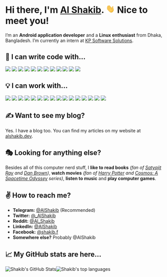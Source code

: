 # Hi there, I'm [Al Shakib](https://alshakib.dev). <img src="https://raw.githubusercontent.com/AlShakib/AlShakib/master/assets/wave.gif" width="28px"> Nice to meet you!

I’m an **Android application developer** and a **Linux enthusiast** from Dhaka, Bangladesh. I’m currently an intern at [KP Software Solutions](https://www.kpsoftwaresolutions.org).

## :muscle: I can write code with...

<div align="left">
  <img src="https://img.shields.io/badge/java-%233F51B5.svg?&style=for-the-badge&logo=java&logoColor=white">
  <img src="https://img.shields.io/badge/shell_script-%23673AB7.svg?&style=for-the-badge&logo=gnu-bash&logoColor=white">
  <img src="https://img.shields.io/badge/javascript-%239C27B0.svg?&style=for-the-badge&logo=javascript&logoColor=white">
  <img src="https://img.shields.io/badge/jquery-%234285F4.svg?&style=for-the-badge&logo=jquery&logoColor=white">
  <img src="https://img.shields.io/badge/html5-%23039BE5.svg?&style=for-the-badge&logo=html5&logoColor=white">
  <img src="https://img.shields.io/badge/css3-%230097A7.svg?&style=for-the-badge&logo=css3&logoColor=white">
  <img src="https://img.shields.io/badge/php-%23009688.svg?&style=for-the-badge&logo=php&logoColor=white">
  <img src="https://img.shields.io/badge/python-%230F9D58.svg?&style=for-the-badge&logo=python&logoColor=white">
  <img src="https://img.shields.io/badge/c-%23689F38.svg?&style=for-the-badge&logo=c&logoColor=white">
  <img src="https://img.shields.io/badge/c++-%23EF6C00.svg?&style=for-the-badge&logo=c%2B%2B&ogoColor=white">
  <img src="https://img.shields.io/badge/c%23-%23DB4437.svg?&style=for-the-badge&logo=c-sharp&logoColor=white">
  <img src="https://img.shields.io/badge/markdown-%23E91E63.svg?&style=for-the-badge&logo=markdown&logoColor=white">
</div>

## :bulb: I can work with...

<div align="left">
  <img src="https://img.shields.io/badge/linux-%23FF5722.svg?&style=for-the-badge&logo=linux&logoColor=white">
  <img src="https://img.shields.io/badge/git-%23DB4437.svg?&style=for-the-badge&logo=git&logoColor=white">
  <img src="https://img.shields.io/badge/github-%23E91E63.svg?&style=for-the-badge&logo=github&logoColor=white">
  <img src="https://img.shields.io/badge/gitlab-%239C27B0.svg?&style=for-the-badge&logo=gitlab&logoColor=white">
  <img src="https://img.shields.io/badge/android%20sdk-%23673AB7.svg?&style=for-the-badge&logo=android&logoColor=white">
  <img src="https://img.shields.io/badge/firebase-%233F51B5.svg?&style=for-the-badge&logo=firebase&logoColor=white">
  <img src="https://img.shields.io/badge/material%20ui-%234285F4.svg?&style=for-the-badge&logo=material-ui&logoColor=white">
  <img src ="https://img.shields.io/badge/sqlite-%23039BE5.svg?&style=for-the-badge&logo=sqlite&logoColor=white">
  <img src="https://img.shields.io/badge/mysql-%230097A7.svg?&style=for-the-badge&logo=mysql&logoColor=white">
  <img src ="https://img.shields.io/badge/MongoDB-%23009688.svg?&style=for-the-badge&logo=mongodb&logoColor=white">
  <img src="https://img.shields.io/badge/docker-%230F9D58.svg?&style=for-the-badge&logo=docker&logoColor=white">
  <img src="https://img.shields.io/badge/Google%20Cloud-%23689F38.svg?&style=for-the-badge&logo=google-cloud&logoColor=white">
  <img src="https://img.shields.io/badge/heroku-%23EF6C00.svg?&style=for-the-badge&logo=heroku&logoColor=white">
  <img src="https://img.shields.io/badge/hugo-%23FF5722.svg?&style=for-the-badge&logo=hugo&logoColor=white">
  <img src="https://img.shields.io/badge/apache-%23757575.svg?&style=for-the-badge&logo=apache&logoColor=white">
  <img src="https://img.shields.io/badge/bootstrap-%23563D7C.svg?&style=for-the-badge&logo=bootstrap&logoColor=white">
</div>

## :writing_hand: Want to see my blog?

Yes. I have a blog too. You can find my articles on my website at [alshakib.dev](https://alshakib.dev).

## :performing_arts: Looking for anything else?

Besides all of this computer nerd stuff, I **like to read books** *(fan of [Satyajit Ray](https://en.wikipedia.org/wiki/Satyajit_Ray) and [Dan Brown](https://en.wikipedia.org/wiki/Dan_Brown))*, **watch movies** *(fan of [Harry Potter](https://en.wikipedia.org/wiki/Harry_Potter) and [Cosmos: A Spacetime Odyssey](https://en.wikipedia.org/wiki/Cosmos:_A_Spacetime_Odyssey) series)*, **listen to music** and **play computer games**.

## :v: How to reach me?

- **Telegram:** [@AlShakib](https://t.me/AlShakib) (Recommended)
- **Twitter:** [@_AlShakib](https://twitter.com/_alshakib)
- **Reddit:** [@Al_Shakib](https://www.reddit.com/u/al_shakib)
- **LinkedIn:** [@AlShakib](https://www.linkedin.com/in/alshakib)
- **Facebook:** [@shakib.f](https://www.facebook.com/shakib.f)
- **Somewhere else?** Probably @AlShakib

## :chart_with_upwards_trend: My GitHub stats are here...

<div align="center">
  <a href="https://github.com/AlShakib">
    <img align="left" src="https://github-readme-stats.vercel.app/api?username=AlShakib&count_private=true&include_all_commits=true&show_icons=true&line_height=27" alt="Shakib's GitHub Stats" />
  </a>
  <a href="https://github.com/AlShakib">
    <img align="left" src="https://github-readme-stats.vercel.app/api/top-langs/?username=AlShakib&exclude_repo=sirius" alt="Shakib's top languages" />
  </a>
</div>
